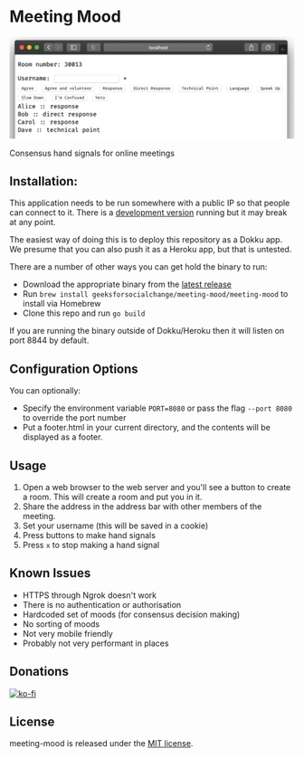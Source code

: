 # Meeting Mood

![screenshot.png](screenshot.png)

Consensus hand signals for online meetings

## Installation:

This application needs to be run somewhere with a public IP so that people can connect to it.  There is a [development version](https://meeting-mood.wheresalice.info) running but it may break at any point.

The easiest way of doing this is to deploy this repository as a Dokku app.  We presume that you can also push it as a Heroku app, but that is untested.

There are a number of other ways you can get hold the binary to run:

* Download the appropriate binary from the [latest release](https://github.com/geeksforsocialchange/meeting-mood/releases/latest)
* Run `brew install geeksforsocialchange/meeting-mood/meeting-mood` to install via Homebrew
* Clone this repo and run `go build`

If you are running the binary outside of Dokku/Heroku then it will listen on port 8844 by default.

## Configuration Options

You can optionally:

* Specify the environment variable `PORT=8080` or pass the flag `--port 8080` to override the port number
* Put a footer.html in your current directory, and the contents will be displayed as a footer.

## Usage

1. Open a web browser to the web server and you'll see a button to create a room.  This will create a room and put you in it.
2. Share the address in the address bar with other members of the meeting.
3. Set your username (this will be saved in a cookie)
4. Press buttons to make hand signals
5. Press `x` to stop making a hand signal

## Known Issues

- HTTPS through Ngrok doesn't work
- There is no authentication or authorisation
- Hardcoded set of moods (for consensus decision making)
- No sorting of moods
- Not very mobile friendly
- Probably not very performant in places

## Donations

[![ko-fi](https://ko-fi.com/img/githubbutton_sm.svg)](https://ko-fi.com/wheresalice)

## License

meeting-mood is released under the [MIT license](LICENSE).
